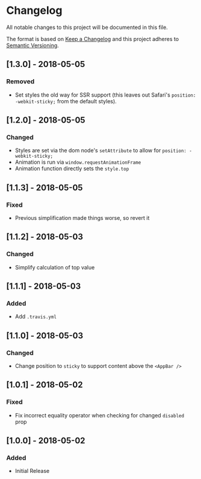 # Changelog
All notable changes to this project will be documented in this file.

The format is based on [Keep a Changelog](http://keepachangelog.com/en/1.0.0/)
and this project adheres to [Semantic Versioning](http://semver.org/spec/v2.0.0.html).

## [1.3.0] - 2018-05-05
### Removed
- Set styles the old way for SSR support (this leaves out Safari's `position: -webkit-sticky;` from the default styles).

## [1.2.0] - 2018-05-05
### Changed
- Styles are set via the dom node's `setAttribute` to allow for `position: -webkit-sticky;`
- Animation is run via `window.requestAnimationFrame`
- Animation function directly sets the `style.top`

## [1.1.3] - 2018-05-05
### Fixed
- Previous simplification made things worse, so revert it

## [1.1.2] - 2018-05-03
### Changed
- Simplify calculation of top value

## [1.1.1] - 2018-05-03
### Added
- Add `.travis.yml`

## [1.1.0] - 2018-05-03
### Changed
- Change position to `sticky` to support content above the `<AppBar />`

## [1.0.1] - 2018-05-02
### Fixed
- Fix incorrect equality operator when checking for changed `disabled` prop

## [1.0.0] - 2018-05-02
### Added
- Initial Release